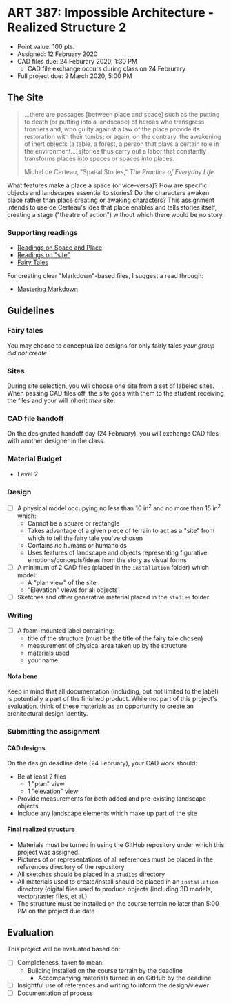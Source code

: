 # ART 387: Impossible Architecture - Realized Structure 2

* Point value: 100 pts.
* Assigned: 12 February 2020
* CAD files due: 24 Feburary 2020, 1:30 PM
    * CAD file exchange occurs during class on 24 Februrary
* Full project due: 2 March 2020, 5:00 PM

## The Site

> ...there are passages [between place and space] such as the putting to death (or putting into a landscape) of heroes who transgress frontiers and, who guilty against a law of the place provide its restoration with their tombs; or again, on the contrary, the awakening of inert objects (a table, a forest, a person that plays a certain role in the environment...[s]tories thus carry out a labor that constantly transforms places into spaces or spaces into places.
>
> Michel de Certeau, "Spatial Stories," _The Practice of Everyday Life_

What features make a place a space (or vice-versa)? How are specific objects and landscapes essential to stories? Do the characters awaken place rather than place creating or awaking characters? This assignment intends to use de Certeau's idea that place enables and tells stories itself, creating a stage ("theatre of action") without which there would be no story.

### Supporting readings

* [Readings on Space and Place](https://github.com/allegheny-college-art-387-spring-2020/course-materials/tree/master/Readings/Week%202)
* [Readings on "site"](https://github.com/allegheny-college-art-387-spring-2020/course-materials/tree/master/Readings/Week%203)
* [Fairy Tales](https://github.com/allegheny-college-art-387-spring-2020/realized-structure-2/tree/master/sources)

For creating clear "Markdown"-based files, I suggest a read through:

* [Mastering Markdown](https://guides.github.com/features/mastering-markdown/)

## Guidelines

### Fairy tales

You may choose to conceptualize designs for only fairly tales _your group did not create_.

### Sites

During site selection, you will choose one site from a set of labeled sites. When passing CAD files off, the site goes with them to the student receiving the files and your will inherit _their_ site.

### CAD file handoff

On the designated handoff day (24 February), you will exchange CAD files with another designer in the class.

### Material Budget

* Level 2

### Design

- [ ] A physical model occupying no less than 10 in<sup>2</sup> and no more than 15 in<sup>2</sup> which:
    * Cannot be a square or rectangle
    * Takes advantage of a given piece of terrain to act as a "site" from which to tell the fairy tale you've chosen
    * Contains _no_ humans or humanoids
    * Uses features of landscape and objects representing figurative emotions/concepts/ideas from the story as visual forms
- [ ] A minimum of 2 CAD files (placed in the `installation` folder) which model:
    * A "plan view" of the site
    * "Elevation" views for all objects
- [ ] Sketches and other generative material placed in the `studies` folder

### Writing

- [ ] A foam-mounted label containing:
    * title of the structure (must be the title of the fairy tale chosen)
    * measurement of physical area taken up by the structure
    * materials used
    * your name

#### Nota bene

Keep in mind that all documentation (including, but not limited to the label) is potentially a part of the finished product. While not part of this project's evaluation, think of these materials as an opportunity to create an architectural design identity.

### Submitting the assignment

#### CAD designs

On the design deadline date (24 February), your CAD work should:

* Be at least 2 files
    * 1 "plan" view
    * 1 "elevation" view
* Provide measurements for both added and pre-existing landscape objects
* Include any landscape elements which make up part of the site

#### Final realized structure

* Materials must be turned in using the GitHub repository under which this project was assigned.
* Pictures of or representations of all references must be placed in the references directory of the repository
* All sketches should be placed in a `studies` directory
* All materials used to create/install should be placed in an `installation` directory (digital files used to produce objects (including 3D models, vector/raster files, et al.)
* The structure must be installed on the course terrain no later than 5:00 PM on the project due date

## Evaluation

This project will be evaluated based on:

- [ ] Completeness, taken to mean:
  * Building installed on the course terrain by the deadline
	* Accompanying materials turned in on GitHub by the deadline
- [ ] Insightful use of references and writing to inform the design/viewer
- [ ] Documentation of process